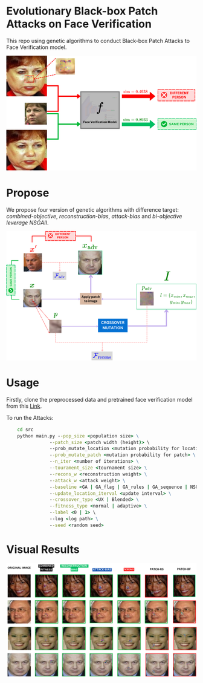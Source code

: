 # Evolutionary Black-box Patch Attacks on Face Verification
This repo using genetic algorithms to conduct Black-box Patch Attacks to Face Verification model.

![overview](img/overview'.png)

# Propose
We propose four version of genetic algorithms with difference target: *combined-objective*, *reconstruction-bias*, *attack-bias* and *bi-objective leverage NSGAII*.

![pipeline](img/pipeline.png)

# Usage
Firstly, clone the preprocessed data and pretrained face verification model from this [Link](drive.google.com/drive/folders/1CDHDHxG9AYnGs5HHV5IfTNo1V3-YBKmb?usp=sharing).

To run the Attacks:
```cmd
    cd src
    python main.py --pop_size <population size> \
                --patch_size <patch width (height)> \
                --prob_mutate_location <mutation probability for location> \
                --prob_mutate_patch <mutation probability for patch> \
                --n_iter <number of iterations> \
                --tourament_size <tournament size> \
                --recons_w <reconstruction weight> \
                --attack_w <attack weight> \
                --baseline <GA | GA_flag | GA_rules | GA_sequence | NSGAII> \
                --update_location_iterval <update interval> \
                --crossover_type <UX | Blended> \
                --fitness_type <normal | adaptive> \
                --label <0 | 1> \
                --log <log path> \
                --seed <random seed>

```

# Visual Results

![overview](img/results.png)

